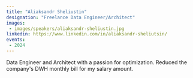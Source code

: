 ```yaml
---
title: "Aliaksandr Sheliustin"
designation: "Freelance Data Engineer/Architect"
images:
 - images/speakers/aliaksandr-sheliustin.jpg
linkedin: https://www.linkedin.com/in/aliaksandr-sheliutsin/
events:
 - 2024
---
```


Data Engineer and Architect with a passion for optimization. Reduced the company's DWH monthly bill for my salary amount.